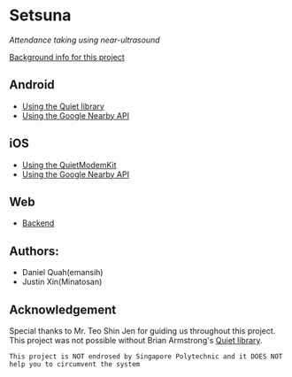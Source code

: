 # Setsuna
*Attendance taking using near-ultrasound*

[Background info for this project](background_info.md)

## Android
- [Using the Quiet library](https://github.com/ASDFDev/PAS-Quiet-Android)
- [Using the Google Nearby API](https://github.com/ASDFDev/PAS-Nearby-Android)

## iOS
- [Using the QuietModemKit](https://github.com/ASDFDev/PAS-Quiet-iOS)
- [Using the Google Nearby API](https://github.com/ASDFDev/PAS-Nearby-iOS)

## Web
- [Backend](https://github.com/ASDFDev/PAS-Backend)


## Authors:
- Daniel Quah(emansih)
- Justin Xin(Minatosan)

## Acknowledgement
Special thanks to Mr. Teo Shin Jen for guiding us throughout this project. This project was not possible without Brian Armstrong's [Quiet library](https://github.com/quiet/).







`This project is NOT endrosed by Singapore Polytechnic and it DOES NOT help you to circumvent the system` 
